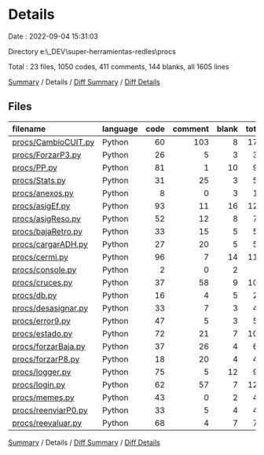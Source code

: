 # Details

Date : 2022-09-04 15:31:03

Directory e:\\_DEV\\super-herramientas-redles\\procs

Total : 23 files,  1050 codes, 411 comments, 144 blanks, all 1605 lines

[Summary](results.md) / Details / [Diff Summary](diff.md) / [Diff Details](diff-details.md)

## Files
| filename | language | code | comment | blank | total |
| :--- | :--- | ---: | ---: | ---: | ---: |
| [procs/CambioCUIT.py](/procs/CambioCUIT.py) | Python | 60 | 103 | 8 | 171 |
| [procs/ForzarP3.py](/procs/ForzarP3.py) | Python | 26 | 5 | 3 | 34 |
| [procs/PP.py](/procs/PP.py) | Python | 81 | 1 | 10 | 92 |
| [procs/Stats.py](/procs/Stats.py) | Python | 31 | 25 | 3 | 59 |
| [procs/anexos.py](/procs/anexos.py) | Python | 8 | 0 | 3 | 11 |
| [procs/asigEf.py](/procs/asigEf.py) | Python | 93 | 11 | 16 | 120 |
| [procs/asigReso.py](/procs/asigReso.py) | Python | 52 | 12 | 8 | 72 |
| [procs/bajaRetro.py](/procs/bajaRetro.py) | Python | 33 | 15 | 5 | 53 |
| [procs/cargarADH.py](/procs/cargarADH.py) | Python | 27 | 20 | 5 | 52 |
| [procs/cermi.py](/procs/cermi.py) | Python | 96 | 7 | 14 | 117 |
| [procs/console.py](/procs/console.py) | Python | 2 | 0 | 2 | 4 |
| [procs/cruces.py](/procs/cruces.py) | Python | 37 | 58 | 9 | 104 |
| [procs/db.py](/procs/db.py) | Python | 16 | 4 | 5 | 25 |
| [procs/desasignar.py](/procs/desasignar.py) | Python | 33 | 7 | 3 | 43 |
| [procs/error9.py](/procs/error9.py) | Python | 47 | 5 | 3 | 55 |
| [procs/estado.py](/procs/estado.py) | Python | 72 | 21 | 7 | 100 |
| [procs/forzarBaja.py](/procs/forzarBaja.py) | Python | 37 | 26 | 4 | 67 |
| [procs/forzarP8.py](/procs/forzarP8.py) | Python | 18 | 20 | 4 | 42 |
| [procs/logger.py](/procs/logger.py) | Python | 75 | 5 | 12 | 92 |
| [procs/login.py](/procs/login.py) | Python | 62 | 57 | 7 | 126 |
| [procs/memes.py](/procs/memes.py) | Python | 43 | 0 | 2 | 45 |
| [procs/reenviarP0.py](/procs/reenviarP0.py) | Python | 33 | 5 | 4 | 42 |
| [procs/reevaluar.py](/procs/reevaluar.py) | Python | 68 | 4 | 7 | 79 |

[Summary](results.md) / Details / [Diff Summary](diff.md) / [Diff Details](diff-details.md)